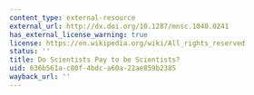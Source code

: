 ```yaml
---
content_type: external-resource
external_url: http://dx.doi.org/10.1287/mnsc.1040.0241
has_external_license_warning: true
license: https://en.wikipedia.org/wiki/All_rights_reserved
status: ''
title: Do Scientists Pay to be Scientists?
uid: 636b561a-c80f-4bdc-a60a-22ae859b2385
wayback_url: ''
---
```

